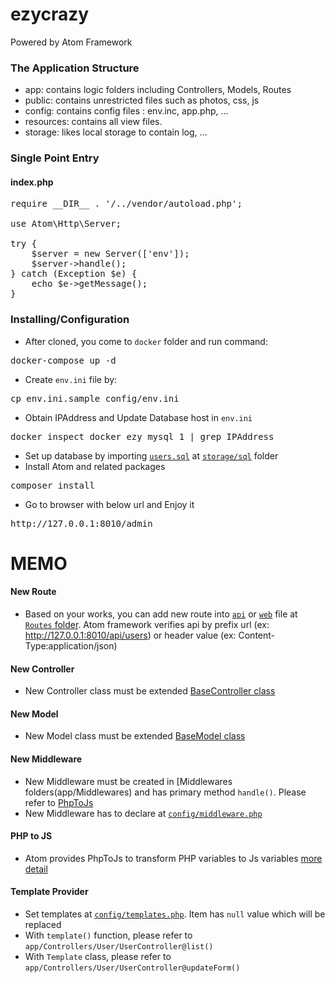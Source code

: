 # ezycrazy
Powered by Atom Framework

### The Application Structure
- app: contains logic folders including Controllers, Models, Routes
- public: contains unrestricted files such as photos, css, js
- config: contains config files : env.inc, app.php, ...
- resources: contains all view files.
- storage: likes local storage to contain log, ...

### Single Point Entry
#### index.php
<pre>
require __DIR__ . '/../vendor/autoload.php';

use Atom\Http\Server;

try {
    $server = new Server(['env']);
    $server->handle();
} catch (Exception $e) {
    echo $e->getMessage();
}
</pre>

### Installing/Configuration
- After cloned, you come to `docker` folder and run command:
<pre>
docker-compose up -d
</pre>
- Create `env.ini` file by:
<pre>
cp env.ini.sample config/env.ini
</pre>
- Obtain IPAddress and Update Database host in `env.ini`
<pre>
docker inspect docker_ezy_mysql_1 | grep IPAddress
</pre>
- Set up database by importing [`users.sql`](https://github.com/cuongnd88/ezycrazy/blob/master/storage/sql/users.sql) at [`storage/sql`](https://github.com/cuongnd88/ezycrazy/tree/master/storage) folder
- Install Atom and related packages
<pre>
composer install
</pre>
- Go to browser with below url and Enjoy it
<pre>
http://127.0.0.1:8010/admin
</pre>

MEMO
====
#### New Route
* Based on your works, you can add new route into [`api`](app/Routes/api.php) or [`web`](https://github.com/cuongnd88/ezycrazy/blob/master/app/Routes/web.php) file at [`Routes` folder](https://github.com/cuongnd88/ezycrazy/tree/master/app/Routes).
Atom framework verifies api by prefix url (ex: http://127.0.0.1:8010/api/users) or header value (ex: Content-Type:application/json)

#### New Controller
* New Controller class must be extended [BaseController class](app/Controllers/UserController.php)

#### New Model
* New Model class must be extended [BaseModel class](app/Models/User.php)

#### New Middleware
* New Middleware must be created in [Middlewares folders(app/Middlewares) and has primary method `handle()`. Please refer to [PhpToJs](app/Middlewares/PhpToJs.php)
* New Middleware has to declare at [`config/middleware.php`](config/middleware.php)

#### PHP to JS
* Atom provides PhpToJs to transform PHP variables to Js variables [more detail](app/Middlewares/PhpToJs.php)

#### Template Provider
* Set templates at [`config/templates.php`](config/templates.php). Item has `null` value which will be replaced
* With `template()` function, please refer to `app/Controllers/User/UserController@list()`
* With `Template` class, please refer to `app/Controllers/User/UserController@updateForm()`

